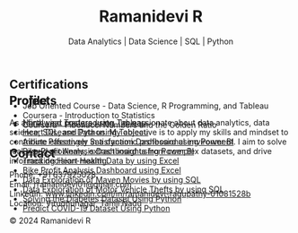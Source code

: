
<html lang="en">
<head>
  <meta charset="UTF-8">
  <meta name="viewport" content="width=device-width, initial-scale=1.0">
  <title>Ramanidevi R - Portfolio</title>
  <link rel="stylesheet" href="styles.css">
  <style>
    /* Additional styles for 3D animation */
    .container {
      perspective: 1000px;
    }

    .card {
      position: relative;
      width: 100%;
      height: 100%;
      transition: transform 0.8s;
      transform-style: preserve-3d;
    }

    .card:hover {
      transform: rotateY(180deg);
    }

    .front,
    .back {
      position: absolute;
      width: 100%;
      height: 100%;
      backface-visibility: hidden;
    }

    .front {
      background-color: #f7f7f7;
    }

    .back {
      background-color: #ddd;
      transform: rotateY(180deg);
    }

    .back img {
      width: 100%;
      height: auto;
    }
  </style>
</head>
<body>
  <header>
    <h1>Ramanidevi R</h1>
    <p>Data Analytics | Data Science | SQL | Python</p>
  </header>

  <div class="container">
    <div class="card">
      <div class="front">
        <h2>Profile</h2>
        <p>As a final year postgraduate, I'm passionate about data analytics, data science, SQL, and Python. My objective is to apply my skills and mindset to contribute effectively in a dynamic professional environment. I aim to solve real-world problems, extract insights from complex datasets, and drive informed decision-making.</p>
      </div>
      <div class="back">
        <h2>Education</h2>
        <ul>
          <li>M.Sc. Mathematics - PSGR KRISHNAMMAL COLLEGE FOR WOMEN, COIMBATORE. (2022 - Ongoing)</li>
          <li>B.Sc. Mathematics - V.V. VANNIAPERUMAL COLLEGE FOR WOMEN, VIRUDHUNAGAR (March 2019)</li>
          <li>HIGHER SECONDARY - PACR AMMANI AMMAL GIRL’S HIGHER SECONDARY SCHOOL, RAJAPALAYAM (2019 -2022)</li>
        </ul>
      </div>
    </div>
  </div>

  <div class="container">
    <div class="card">
      <div class="front">
        <h2>Projects</h2>
        <ul>
          <li><a href="#northwind-traders">Northwind Traders using Tableau</a></li>
          <li><a href="#heart-disease-data">Heart Disease Data using Tableau</a></li>
          <li><a href="#airline-passenger-satisfaction">Airline Passenger Satisfaction Dashboard using Power BI</a></li>
          <li><a href="#bike-profit-analysis">Bike Profit Analysis Dashboard using Power BI</a></li>
          <li><a href="#heart-health-data">Tracking Heart Health Data by using Excel</a></li>
          <li><a href="#bike-profit-analysis-excel">Bike Profit Analysis Dashboard using Excel</a></li>
          <li><a href="#maven-movies">Data Exploration of Maven Movies by using SQL</a></li>
          <li><a href="#motor-vehicle-thefts">Data Exploration of Motor Vehicle Thefts by using SQL</a></li>
          <li><a href="#diabetes-dataset">Solving the Diabetes Dataset Using Python</a></li>
          <li><a href="#covid-19-dataset">Predict COVID-19 Dataset Using Python</a></li>
        </ul>
      </div>
      <div class="back">
        <h2>Project Views</h2>
        <div id="northwind-traders">
          <h3>Northwind Traders using Tableau</h3>
          <p>Project view here with image</p>
          <img src="northwind-traders-image.jpg" alt="Northwind Traders Project Image">
        </div>
        <!-- Repeat similar sections for other projects -->
      </div>
    </div>
  </div>

  <section id="certifications">
    <h2>Certifications</h2>
    <ul>
      <li>Job Oriented Course - Data Science, R Programming, and Tableau</li>
      <li>Coursera - Introduction to Statistics</li>
      <li>Coursera - Fibonacci Numbers and the Golden Ratio</li>
    </ul>
  </section>

  <section id="contact">
    <h2>Contact</h2>
    <p>
      Phone: +91 637925028<br>
      Email: rramanidevi01@gmail.com<br>
      LinkedIn: <a href="#" target="_blank">www.linkedin.com/in/ramanidevi-ragupathy-01081528b</a><br>
      Location: Virudhunagar, Tamil Nadu<!DOCTYPE html>
    </p>
  </section>

  <footer>
    <p>&copy; 2024 Ramanidevi R</p>
  </footer>

  <script src="https://cdnjs.cloudflare.com/ajax/libs/jquery/3.6.0/jquery.min.js"></script>
  <script src="script.js"></script>
</body>
</html>
